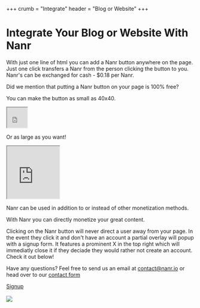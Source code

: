 +++
crumb = "Integrate"
header = "Blog or Website"
+++

<div class="container">
    <h1>Integrate Your Blog or Website With Nanr</h1>
    <p>With just one line of html you can add a Nanr button anywhere on the page. Just one click transfers a Nanr from the person clicking the button to you. Nanr's can be exchanged for cash - $0.18 per Nanr.</p>
    <p>Did we mention that putting a Nanr button on your page is 100% free?</p>
    <p>You can make the button as small as 40x40.</p>
    <iframe src="https://app.nanr.io/assets/tags/button.html?demo=true" scrolling="no" width="54" height="54" ></iframe>
    <p>Or as large as you want!</p>
    <iframe src="https://app.nanr.io/assets/tags/button.html?demo=true" scrolling="no" width="140" height="140" ></iframe>
    <p>Nanr can be used in addition to or instead of other monetization methods.</p>
    <p>With Nanr you can directly monetize your great content.
    <p>Clicking on the Nanr button will never direct a user away from your page. In the event they click it and don't have an account a partial overlay will popup with a signup form. It features a prominent X in the top right which will immediatly close it if they deciade they would rather not create an account. Check it out below!</p>
    <p>Have any questions? Feel free to send us an email at <a href="mailto:contact@nanr.io">contact@nanr.io</a> or head over to our <a href="/contact">contact form</a></p>
    <div class="cta">
        <a class="btn btn-xlarge btn-rounded btn-color btn-block" href="http://app.nanr.io/account/signup" id="signup">
        <i class="icon-chevron-right"></i> Signup</a>
    </div>
    <br/>
    <img src="/img/overlay.png" />
</div>